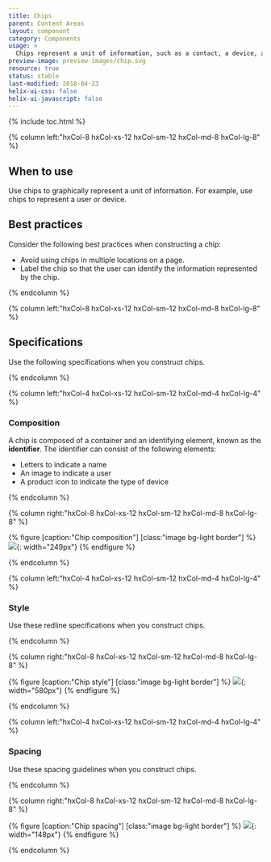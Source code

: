 ```yaml
---
title: Chips
parent: Content Areas
layout: component
category: Components
usage: >
  Chips represent a unit of information, such as a contact, a device, a filter term, or metadata. Chips provide the user with a visual understanding of the information, and the ability to interact with it.
preview-image: preview-images/chip.svg
resource: true
status: stable
last-modified: 2018-04-23
helix-ui-css: false
helix-ui-javascript: false
---
```


{% include toc.html %}

<section class="static-section" markdown="1">

<div class="hxRow" markdown="1">

{% column left:"hxCol-8 hxCol-xs-12 hxCol-sm-12 hxCol-md-8 hxCol-lg-8" %}

## When to use

Use chips to graphically represent a unit of information. For example, use chips to represent a user or device.

## Best practices

Consider the following best practices when constructing a chip:

- Avoid using chips in multiple locations on a page.
- Label the chip so that the user can identify the information represented by the chip.

{% endcolumn %}


</div>

</section>

<section class="static-section" markdown="1">

<div class="hxRow" markdown="1">

{% column left:"hxCol-8 hxCol-xs-12 hxCol-sm-12 hxCol-md-8 hxCol-lg-8" %}


## Specifications
Use the following specifications when you construct chips.

{% endcolumn %}

</div>

</section>

<section class="static-section" markdown="1">

<div class="hxRow" markdown="1">

{% column left:"hxCol-4 hxCol-xs-12 hxCol-sm-12 hxCol-md-4 hxCol-lg-4" %}

### Composition
A chip is composed of a container and an identifying element, known as the **identifier**. The identifier can consist of the following elements:

- Letters to indicate a name
- An image to indicate a user
- A product icon to indicate the type of device

{% endcolumn %}

{% column right:"hxCol-8 hxCol-xs-12 hxCol-sm-12 hxCol-md-8 hxCol-lg-8" %}

{% figure [caption:"Chip composition"] [class:"image bg-light border"] %}
![]({{site.url}}/assets/images/components/content-areas/chips/chips-composition.png){: width="249px"}
{% endfigure %}

{% endcolumn %}

</div>

</section>

<section class="static-section" markdown="1">

<div class="hxRow" markdown="1">

{% column left:"hxCol-4 hxCol-xs-12 hxCol-sm-12 hxCol-md-4 hxCol-lg-4" %}

### Style

Use these redline specifications when you construct chips.

{% endcolumn %}

{% column right:"hxCol-8 hxCol-xs-12 hxCol-sm-12 hxCol-md-8 hxCol-lg-8" %}

{% figure [caption:"Chip style"] [class:"image bg-light border"] %}
![]({{site.url}}/assets/images/components/content-areas/chips/chips-style.png){: width="580px"}
{% endfigure %}

{% endcolumn %}

</div>

</section>

<section class="static-section" markdown="1">

<div class="hxRow" markdown="1">

{% column left:"hxCol-4 hxCol-xs-12 hxCol-sm-12 hxCol-md-4 hxCol-lg-4" %}

### Spacing

Use these spacing guidelines when you construct chips.

{% endcolumn %}

{% column right:"hxCol-8 hxCol-xs-12 hxCol-sm-12 hxCol-md-8 hxCol-lg-8" %}

{% figure [caption:"Chip spacing"] [class:"image bg-light border"] %}
![]({{site.url}}/assets/images/components/content-areas/chips/chips-spacing.png){: width="148px"}
{% endfigure %}

{% endcolumn %}

</div>

</section>
